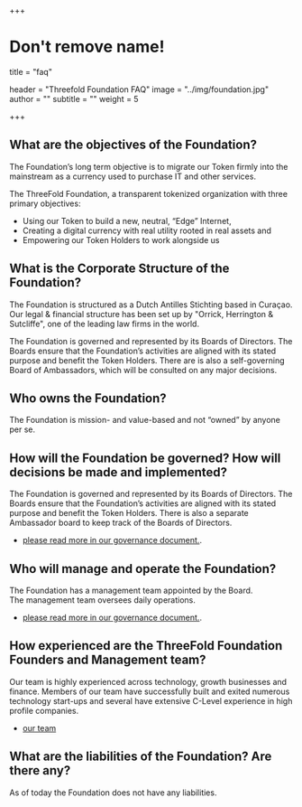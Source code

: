 +++
# Don't remove name!
title = "faq"

header = "Threefold Foundation FAQ"
image = "../img/foundation.jpg"
author = ""
subtitle = ""
weight = 5

+++

## What are the objectives of the Foundation?

The Foundation’s long term objective is to migrate our Token firmly into the mainstream as a currency used to purchase IT and other services.  

The ThreeFold Foundation, a transparent tokenized organization with three primary objectives:  
- Using our Token to build a new, neutral, “Edge” Internet,
- Creating a digital currency with real utility rooted in real assets and
- Empowering our Token Holders to work alongside us

## What is the Corporate Structure of the Foundation?

The Foundation is structured as a Dutch Antilles Stichting based in Curaçao. Our legal & financial structure has been set up by "Orrick, Herrington & Sutcliffe", one of the leading law firms in the world.

The Foundation is governed and represented by its Boards of Directors.  The Boards ensure that the Foundation’s activities are aligned with its stated purpose and benefit the Token Holders.  There are is also a self-governing Board of Ambassadors, which will be consulted on any major decisions.

## Who owns the Foundation?

The Foundation is mission- and value-based and not “owned” by anyone per se. 

## How will the Foundation be governed?  How will decisions be made and implemented?

The Foundation is governed and represented by its Boards of Directors.  The Boards ensure that the Foundation’s activities are aligned with its stated purpose and benefit the Token Holders.  There is also a separate Ambassador board to keep track of the Boards of Directors.

- [please read  more in our governance document.](/faq/governance-faq).

## Who will manage and operate the Foundation?

The Foundation has a management team appointed by the Board.  
The management team oversees daily operations.

- [please read  more in our governance document.](/faq/governance-faq).

## How experienced are the ThreeFold Foundation Founders and Management team?

Our team is highly experienced across technology, growth businesses and finance.  Members of our team have successfully built and exited numerous technology start-ups and several have extensive C-Level experience in high profile companies.   

- [our team](/team)

## What are the liabilities of the Foundation?  Are there any?

As of today the Foundation does not have any liabilities.
